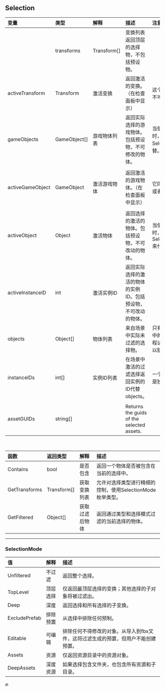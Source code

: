 ## Selection

| 变量 | 类型 | 解释 | 描述 | 注意 |
| :--- | :--- | :--- | :--- | :--- |
|  | transforms | Transform\[\] | 变换列表    返回顶层的选择物，不包括预设物。 |  |
| activeTransform | Transform | 激活变换 | 返回激活的变换。（在检查面板中显示） | 这个将绝不返回预设物或者不可修改的物体。 |
| gameObjects | GameObject\[\] | 游戏物体列表 | 返回实际选择的游戏物体。包括预设物，不可修改的物体。 | 当使用场景中的主要物体时，强烈推荐使用Selection.transforms来代替。 |
|  |  |  |  |  |
| activeGameObject | GameObject | 激活游戏物体 | 返回激活的游戏物体。（在检查面板中显示） | 它同样回返的可能是预设的或者不可修改的游戏物体。 |
|  |  |  |  |  |
| activeObject | Object | 激活物体 | 返回选择的激活的物体。包括预设物，不可改动的物体。 | 当使用场景中的主要物体时，强烈推荐使用Selection.activeTransform来代替。 |
| activeInstanceID | int | 激活实例ID | 返回实际选择的激活的物体的实例ID。包括预设物，不可改动的物体。 |  |
| objects | Object\[\] | 物体列表 | 来自场景中实际未过滤的选择物。 | 只有在场景中或者检测面板中的物体将会被返回，在工程试图里的则不能。你也可以赋值一个对象到选择。 |
| instanceIDs | int\[\] | 实例ID列表 | 在场景中激活的过滤选择返回实例的ID代替objects。 | 一个物体的实例ID总是保证是独一无二的。 |
|  |  |  |  |  |
| assetGUIDs | string\[\] |  | Returns the guids of the selected assets. |  |

 

| 函数 | 返回类型 | 解释 | 描述 |
| :--- | :--- | :--- | :--- |
| Contains | bool | 是否包含 | 返回一个物体是否被包含在当前的选择中。 |
| GetTransforms | Transform\[\] | 获取变换列表 | 允许对选择类型进行精细的控制，使用SelectionMode枚举类型。 |
| GetFiltered | Object\[\] | 获取过滤后物体 | 返回通过类型和选择模式过滤的当前选择的物体。 |

---

### SelectionMode

| 值 | 解释 | 描述 |
| :--- | :--- | :--- |
| Unfiltered | 不过滤 | 返回整个选择。 |
| TopLevel | 顶层选择 | 仅返回最顶层选择的变换；其他选择的子对象将被过滤出。 |
| Deep | 深度 | 返回选择和所有选择的子变换。 |
| ExcludePrefab | 排除预置 | 从选择中排除任何预制。 |
| Editable | 可编辑 | 排除任何不得修改的对象。从导入到fbx文件，这将过滤生成的预置，但用户不能创建预置。 |
| Assets | 资源 | 仅返回资源目录中的资源对象。 |
| DeepAssets | 深度资源 | 如果选择包含文件夹，也包含所有资源和子目录。 |

🔚

